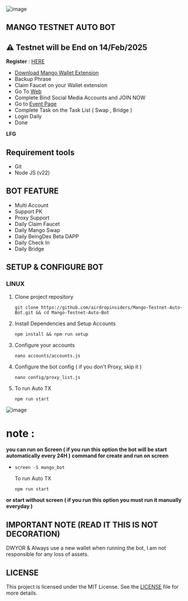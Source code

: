 ![image](https://github.com/user-attachments/assets/8710f1a3-710c-45e7-8704-4860f232c971)

## MANGO TESTNET AUTO BOT
## ⚠️ Testnet will be End on **14/Feb/2025**

**Register** : [HERE](https://task.testnet.mangonetwork.io/?invite=Tgp5FW)

- [Download Mango Wallet Extension](https://chromewebstore.google.com/detail/mango-wallet/jiiigigdinhhgjflhljdkcelcjfmplnd)
- Backup Phrase
- Claim Faucet on your Wallet extension
- Go To [Web](https://task.testnet.mangonetwork.io/?invite=Tgp5FW) 
- Complete Bind Social Media Accounts and JOIN NOW
- Go to [Event Page](https://task.testnet.mangonetwork.io/events)
- Complete Task on the Task List ( Swap , Bridge )
- Login Daily
- Done

**LFG**

## Requirement tools

- Git
- Node JS (v22)

 ## BOT FEATURE

- Multi Account 
- Support PK
- Proxy Support
- Daily Claim Faucet
- Daily Mango Swap 
- Daily BeingDex Beta DAPP
- Daily Check In
- Daily Bridge 

## SETUP & CONFIGURE BOT

### LINUX

1. Clone project repository
   ```
   git clone https://github.com/airdropinsiders/Mango-Testnet-Auto-Bot.git && cd Mango-Testnet-Auto-Bot
   ```
2. Install Dependencies and Setup Accounts
   ```
   npm install && npm run setup
   ```
3. Configure your accounts
   ```
   nano accounts/accounts.js
   ```
4. Configure the bot config ( if you don't Proxy, skip it )
    ```
   nano config/proxy_list.js
    ```
5. To run Auto TX
   ```
   npm run start
   ```

![image](https://github.com/user-attachments/assets/22327646-5ef1-4edd-8f43-478f8a0612fb)

# note : 
**you can run on Screen ( if you run this option the bot will be start automatically every 24H )**
**command for create and run on screen**
* ```
  screen -S mango_bot
  ```
  To run Auto TX
   ```
   npm run start
   ```
**or start without screen ( if you run this option you must run it manually everyday )**

## IMPORTANT NOTE (READ IT THIS IS NOT DECORATION)
DWYOR & Always use a new wallet when running the bot, I am not responsible for any loss of assets.

## LICENSE

This project is licensed under the MIT License. See the [LICENSE](LICENSE) file for more details.
